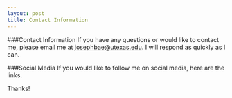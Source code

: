```yaml
---
layout: post
title: Contact Information
---
```


###Contact Information
If you have any questions or would like to contact me, please email me at josephbae@utexas.edu. I will respond as quickly as I can.

###Social Media
If you would like to follow me on social media, here are the links.

Thanks!
